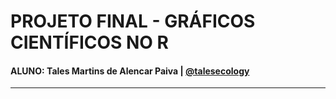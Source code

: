 # PROJETO FINAL - GRÁFICOS CIENTÍFICOS NO R
#### ALUNO: Tales Martins de Alencar Paiva | [@talesecology](https://twitter.com/talesecology)

-------


